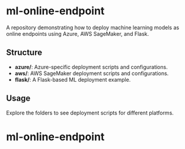 # ml-online-endpoint

A repository demonstrating how to deploy machine learning models as online endpoints using Azure, AWS SageMaker, and Flask.

## Structure

- **azure/**: Azure-specific deployment scripts and configurations.
- **aws/**: AWS SageMaker deployment scripts and configurations.
- **flask/**: A Flask-based ML deployment example.

## Usage

Explore the folders to see deployment scripts for different platforms.
# ml-online-endpoint
